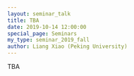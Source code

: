 ```yaml
---
layout: seminar_talk
title: TBA
date: 2019-10-14 12:00:00
special_page: Seminars
my_type: seminar_2019_fall
author: Liang Xiao (Peking University)
---
```


TBA
